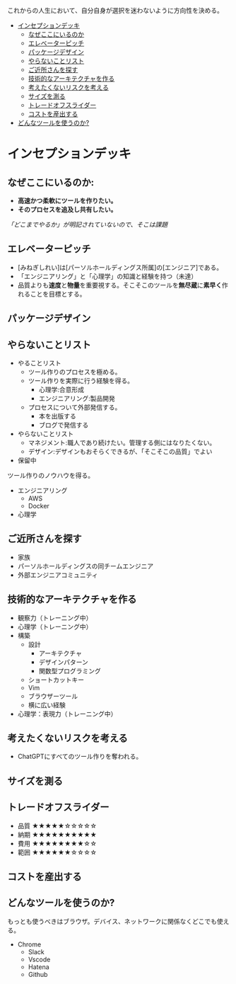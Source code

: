 
これからの人生において、自分自身が選択を迷わないように方向性を決める。

- [インセプションデッキ](#インセプションデッキ)
  - [なぜここにいるのか](#なぜここにいるのか)
  - [エレベーターピッチ](#エレベーターピッチ)
  - [パッケージデザイン](#パッケージデザイン)
  - [やらないことリスト](#やらないことリスト)
  - [ご近所さんを探す](#ご近所さんを探す)
  - [技術的なアーキテクチャを作る](#技術的なアーキテクチャを作る)
  - [考えたくないリスクを考える](#考えたくないリスクを考える)
  - [サイズを測る](#サイズを測る)
  - [トレードオフスライダー](#トレードオフスライダー)
  - [コストを産出する](#コストを産出する)
- [どんなツールを使うのか?](#どんなツールを使うのか)


# インセプションデッキ

## なぜここにいるのか:

- **高速かつ柔軟にツールを作りたい。**
- **そのプロセスを追及し共有したい。**

*「どこまでやるか」が明記されていないので、そこは課題*


## エレベーターピッチ

- [みねぎしれい]は[パーソルホールディングス所属]の[エンジニア]である。
- 「エンジニアリング」と「心理学」の知識と経験を持つ（未達）
- 品質よりも**速度**と**物量**を重要視する。そこそこのツールを**無尽蔵**に**素早く**作れることを目標とする。

## パッケージデザイン


## やらないことリスト

- やることリスト
  - ツール作りのプロセスを極める。
  - ツール作りを実際に行う経験を得る。
    - 心理学:合意形成
    - エンジニアリング:製品開発
  - プロセスについて外部発信する。
    - 本を出版する
    - ブログで発信する
- やらないことリスト
  - マネジメント:職人であり続けたい。管理する側にはなりたくない。
  - デザイン:デザインもおそらくできるが、「そこそこの品質」でよい
- 保留中

ツール作りのノウハウを得る。

- エンジニアリング
  - AWS
  - Docker
- 心理学
 

## ご近所さんを探す

- 家族
- パーソルホールディングスの同チームエンジニア
- 外部エンジニアコミュニティ



## 技術的なアーキテクチャを作る

- 観察力（トレーニング中）
- 心理学（トレーニング中）
- 構築
  - 設計
    - アーキテクチャ
    - デザインパターン
    - 関数型プログラミング
  - ショートカットキー
  - Vim
  - ブラウザーツール
  - 横に広い経験
- 心理学：表現力（トレーニング中）


## 考えたくないリスクを考える

- ChatGPTにすべてのツール作りを奪われる。


## サイズを測る


## トレードオフスライダー

- 品質 ★★★★★☆☆☆☆☆
- 納期 ★★★★★★★★★★
- 費用 ★★★★★★★★☆☆
- 範囲 ★★★★★★☆☆☆☆



## コストを産出する


## どんなツールを使うのか?

もっとも使うべきはブラウザ。デバイス、ネットワークに関係なくどこでも使える。

- Chrome
  - Slack
  - Vscode
  - Hatena
  - Github

